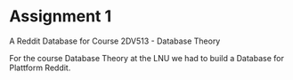 # Assignment 1
A Reddit Database for Course 2DV513 - Database Theory

For the course Database Theory at the LNU we had to build a Database for Plattform Reddit. 

